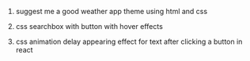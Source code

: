 1. suggest me a good weather app theme using html and css

2. css searchbox with button with hover effects

3. css animation delay appearing effect for text after clicking a button in react